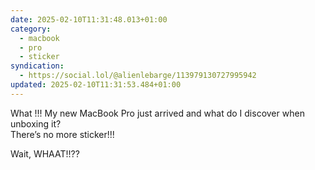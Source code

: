 ```yaml
---
date: 2025-02-10T11:31:48.013+01:00
category:
  - macbook
  - pro
  - sticker
syndication:
  - https://social.lol/@alienlebarge/113979130727995942
updated: 2025-02-10T11:31:53.484+01:00
---
```


What !!! 
My new MacBook Pro just arrived and what do I discover when unboxing it?  
There’s no more sticker!!! 

Wait, WHAAT!!?? 
